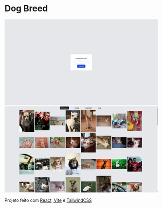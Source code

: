 # Dog Breed

![Register Page](screenshots/register.png)![Breed List Page](screenshots/breed_list.png)

Projeto feito com [React](https://reactjs.org/) ,[Vite](https://vitejs.dev/) e [TailwindCSS](https://tailwindcss.com/)
